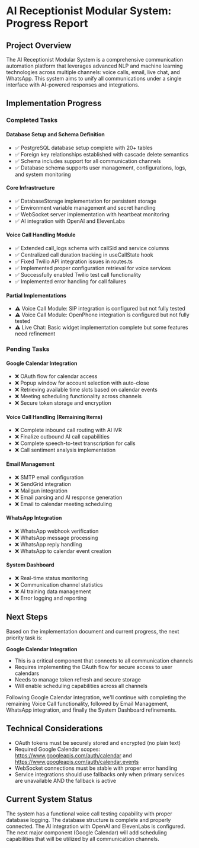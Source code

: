 # AI Receptionist Modular System: Progress Report

## Project Overview
The AI Receptionist Modular System is a comprehensive communication automation platform that leverages advanced NLP and machine learning technologies across multiple channels: voice calls, email, live chat, and WhatsApp. This system aims to unify all communications under a single interface with AI-powered responses and integrations.

## Implementation Progress

### Completed Tasks

#### Database Setup and Schema Definition
- ✅ PostgreSQL database setup complete with 20+ tables
- ✅ Foreign key relationships established with cascade delete semantics
- ✅ Schema includes support for all communication channels
- ✅ Database schema supports user management, configurations, logs, and system monitoring

#### Core Infrastructure
- ✅ DatabaseStorage implementation for persistent storage
- ✅ Environment variable management and secret handling
- ✅ WebSocket server implementation with heartbeat monitoring
- ✅ AI integration with OpenAI and ElevenLabs

#### Voice Call Handling Module
- ✅ Extended call_logs schema with callSid and service columns
- ✅ Centralized call duration tracking in useCallState hook
- ✅ Fixed Twilio API integration issues in routes.ts
- ✅ Implemented proper configuration retrieval for voice services
- ✅ Successfully enabled Twilio test call functionality
- ✅ Implemented error handling for call failures

#### Partial Implementations
- ⚠️ Voice Call Module: SIP integration is configured but not fully tested
- ⚠️ Voice Call Module: OpenPhone integration is configured but not fully tested
- ⚠️ Live Chat: Basic widget implementation complete but some features need refinement

### Pending Tasks

#### Google Calendar Integration
- ❌ OAuth flow for calendar access
- ❌ Popup window for account selection with auto-close
- ❌ Retrieving available time slots based on calendar events
- ❌ Meeting scheduling functionality across channels
- ❌ Secure token storage and encryption

#### Voice Call Handling (Remaining Items)
- ❌ Complete inbound call routing with AI IVR
- ❌ Finalize outbound AI call capabilities
- ❌ Complete speech-to-text transcription for calls
- ❌ Call sentiment analysis implementation

#### Email Management
- ❌ SMTP email configuration
- ❌ SendGrid integration
- ❌ Mailgun integration
- ❌ Email parsing and AI response generation
- ❌ Email to calendar meeting scheduling

#### WhatsApp Integration
- ❌ WhatsApp webhook verification
- ❌ WhatsApp message processing
- ❌ WhatsApp reply handling
- ❌ WhatsApp to calendar event creation

#### System Dashboard
- ❌ Real-time status monitoring
- ❌ Communication channel statistics
- ❌ AI training data management
- ❌ Error logging and reporting

## Next Steps
Based on the implementation document and current progress, the next priority task is:

**Google Calendar Integration**
- This is a critical component that connects to all communication channels
- Requires implementing the OAuth flow for secure access to user calendars
- Needs to manage token refresh and secure storage
- Will enable scheduling capabilities across all channels

Following Google Calendar integration, we'll continue with completing the remaining Voice Call functionality, followed by Email Management, WhatsApp integration, and finally the System Dashboard refinements.

## Technical Considerations
- OAuth tokens must be securely stored and encrypted (no plain text)
- Required Google Calendar scopes: https://www.googleapis.com/auth/calendar and https://www.googleapis.com/auth/calendar.events
- WebSocket connections must be stable with proper error handling
- Service integrations should use fallbacks only when primary services are unavailable AND the fallback is active

## Current System Status
The system has a functional voice call testing capability with proper database logging. The database structure is complete and properly connected. The AI integration with OpenAI and ElevenLabs is configured. The next major component (Google Calendar) will add scheduling capabilities that will be utilized by all communication channels.